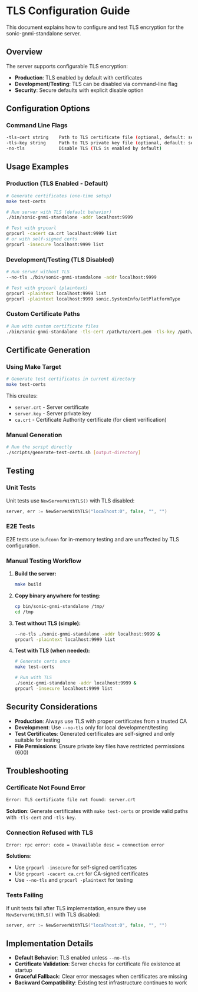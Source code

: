 # TLS Configuration Guide

This document explains how to configure and test TLS encryption for the sonic-gnmi-standalone server.

## Overview

The server supports configurable TLS encryption:
- **Production**: TLS enabled by default with certificates
- **Development/Testing**: TLS can be disabled via command-line flag
- **Security**: Secure defaults with explicit disable option

## Configuration Options

### Command Line Flags

```bash
-tls-cert string    Path to TLS certificate file (optional, default: server.crt)
-tls-key string     Path to TLS private key file (optional, default: server.key)
-no-tls             Disable TLS (TLS is enabled by default)
```

## Usage Examples

### Production (TLS Enabled - Default)

```bash
# Generate certificates (one-time setup)
make test-certs

# Run server with TLS (default behavior)
./bin/sonic-gnmi-standalone -addr localhost:9999

# Test with grpcurl
grpcurl -cacert ca.crt localhost:9999 list
# or with self-signed certs
grpcurl -insecure localhost:9999 list
```

### Development/Testing (TLS Disabled)

```bash
# Run server without TLS
--no-tls ./bin/sonic-gnmi-standalone -addr localhost:9999

# Test with grpcurl (plaintext)
grpcurl -plaintext localhost:9999 list
grpcurl -plaintext localhost:9999 sonic.SystemInfo/GetPlatformType
```

### Custom Certificate Paths

```bash
# Run with custom certificate files
./bin/sonic-gnmi-standalone -tls-cert /path/to/cert.pem -tls-key /path/to/key.pem
```

## Certificate Generation

### Using Make Target

```bash
# Generate test certificates in current directory
make test-certs
```

This creates:
- `server.crt` - Server certificate
- `server.key` - Server private key  
- `ca.crt` - Certificate Authority certificate (for client verification)

### Manual Generation

```bash
# Run the script directly
./scripts/generate-test-certs.sh [output-directory]
```

## Testing

### Unit Tests

Unit tests use `NewServerWithTLS()` with TLS disabled:

```go
server, err := NewServerWithTLS("localhost:0", false, "", "")
```

### E2E Tests

E2E tests use `bufconn` for in-memory testing and are unaffected by TLS configuration.

### Manual Testing Workflow

1. **Build the server:**
   ```bash
   make build
   ```

2. **Copy binary anywhere for testing:**
   ```bash
   cp bin/sonic-gnmi-standalone /tmp/
   cd /tmp
   ```

3. **Test without TLS (simple):**
   ```bash
   --no-tls ./sonic-gnmi-standalone -addr localhost:9999 &
   grpcurl -plaintext localhost:9999 list
   ```

4. **Test with TLS (when needed):**
   ```bash
   # Generate certs once
   make test-certs
   
   # Run with TLS
   ./sonic-gnmi-standalone -addr localhost:9999 &
   grpcurl -insecure localhost:9999 list
   ```

## Security Considerations

- **Production**: Always use TLS with proper certificates from a trusted CA
- **Development**: Use `--no-tls` only for local development/testing
- **Test Certificates**: Generated certificates are self-signed and only suitable for testing
- **File Permissions**: Ensure private key files have restricted permissions (600)

## Troubleshooting

### Certificate Not Found Error

```bash
Error: TLS certificate file not found: server.crt
```

**Solution**: Generate certificates with `make test-certs` or provide valid paths with `-tls-cert` and `-tls-key`.

### Connection Refused with TLS

```bash
Error: rpc error: code = Unavailable desc = connection error
```

**Solutions**:
- Use `grpcurl -insecure` for self-signed certificates
- Use `grpcurl -cacert ca.crt` for CA-signed certificates
- Use `--no-tls` and `grpcurl -plaintext` for testing

### Tests Failing

If unit tests fail after TLS implementation, ensure they use `NewServerWithTLS()` with TLS disabled:

```go
server, err := NewServerWithTLS("localhost:0", false, "", "")
```

## Implementation Details

- **Default Behavior**: TLS enabled unless `--no-tls`
- **Certificate Validation**: Server checks for certificate file existence at startup
- **Graceful Fallback**: Clear error messages when certificates are missing
- **Backward Compatibility**: Existing test infrastructure continues to work